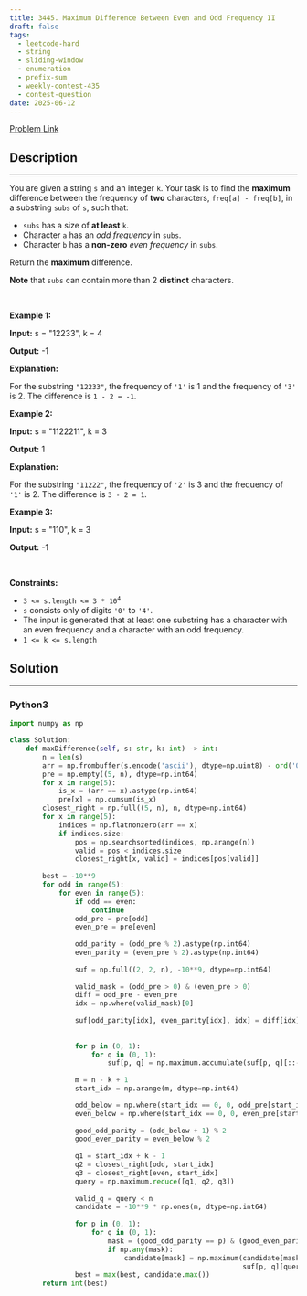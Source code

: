 ```yaml
---
title: 3445. Maximum Difference Between Even and Odd Frequency II
draft: false
tags: 
  - leetcode-hard
  - string
  - sliding-window
  - enumeration
  - prefix-sum
  - weekly-contest-435
  - contest-question
date: 2025-06-12
---
```


[Problem Link](https://leetcode.com/problems/maximum-difference-between-even-and-odd-frequency-ii/)

## Description

---
<p>You are given a string <code>s</code> and an integer <code>k</code>. Your task is to find the <strong>maximum</strong> difference between the frequency of <strong>two</strong> characters, <code>freq[a] - freq[b]</code>, in a <span data-keyword="substring">substring</span> <code>subs</code> of <code>s</code>, such that:</p>

<ul>
	<li><code>subs</code> has a size of <strong>at least</strong> <code>k</code>.</li>
	<li>Character <code>a</code> has an <em>odd frequency</em> in <code>subs</code>.</li>
	<li>Character <code>b</code> has a <strong>non-zero</strong> <em>even frequency</em> in <code>subs</code>.</li>
</ul>

<p>Return the <strong>maximum</strong> difference.</p>

<p><strong>Note</strong> that <code>subs</code> can contain more than 2 <strong>distinct</strong> characters.</p>

<p>&nbsp;</p>
<p><strong class="example">Example 1:</strong></p>

<div class="example-block">
<p><strong>Input:</strong> <span class="example-io">s = &quot;12233&quot;, k = 4</span></p>

<p><strong>Output:</strong> <span class="example-io">-1</span></p>

<p><strong>Explanation:</strong></p>

<p>For the substring <code>&quot;12233&quot;</code>, the frequency of <code>&#39;1&#39;</code> is 1 and the frequency of <code>&#39;3&#39;</code> is 2. The difference is <code>1 - 2 = -1</code>.</p>
</div>

<p><strong class="example">Example 2:</strong></p>

<div class="example-block">
<p><strong>Input:</strong> <span class="example-io">s = &quot;1122211&quot;, k = 3</span></p>

<p><strong>Output:</strong> <span class="example-io">1</span></p>

<p><strong>Explanation:</strong></p>

<p>For the substring <code>&quot;11222&quot;</code>, the frequency of <code>&#39;2&#39;</code> is 3 and the frequency of <code>&#39;1&#39;</code> is 2. The difference is <code>3 - 2 = 1</code>.</p>
</div>

<p><strong class="example">Example 3:</strong></p>

<div class="example-block">
<p><strong>Input:</strong> <span class="example-io">s = &quot;110&quot;, k = 3</span></p>

<p><strong>Output:</strong> <span class="example-io">-1</span></p>
</div>

<p>&nbsp;</p>
<p><strong>Constraints:</strong></p>

<ul>
	<li><code>3 &lt;= s.length &lt;= 3 * 10<sup>4</sup></code></li>
	<li><code>s</code> consists only of digits <code>&#39;0&#39;</code> to <code>&#39;4&#39;</code>.</li>
	<li>The input is generated that at least one substring has a character with an even frequency and a character with an odd frequency.</li>
	<li><code>1 &lt;= k &lt;= s.length</code></li>
</ul>


## Solution

---
### Python3
``` py title='maximum-difference-between-even-and-odd-frequency-ii'
import numpy as np

class Solution:
    def maxDifference(self, s: str, k: int) -> int:
        n = len(s)
        arr = np.frombuffer(s.encode('ascii'), dtype=np.uint8) - ord('0')
        pre = np.empty((5, n), dtype=np.int64)
        for x in range(5):
            is_x = (arr == x).astype(np.int64)
            pre[x] = np.cumsum(is_x)
        closest_right = np.full((5, n), n, dtype=np.int64)
        for x in range(5):
            indices = np.flatnonzero(arr == x)
            if indices.size:
                pos = np.searchsorted(indices, np.arange(n))
                valid = pos < indices.size
                closest_right[x, valid] = indices[pos[valid]]
        
        best = -10**9
        for odd in range(5):
            for even in range(5):
                if odd == even:
                    continue
                odd_pre = pre[odd]
                even_pre = pre[even]
                
                odd_parity = (odd_pre % 2).astype(np.int64)
                even_parity = (even_pre % 2).astype(np.int64)
                
                suf = np.full((2, 2, n), -10**9, dtype=np.int64)
                
                valid_mask = (odd_pre > 0) & (even_pre > 0)
                diff = odd_pre - even_pre
                idx = np.where(valid_mask)[0]
                
                suf[odd_parity[idx], even_parity[idx], idx] = diff[idx]
                
                
                for p in (0, 1):
                    for q in (0, 1):
                        suf[p, q] = np.maximum.accumulate(suf[p, q][::-1])[::-1]
                
                m = n - k + 1
                start_idx = np.arange(m, dtype=np.int64)

                odd_below = np.where(start_idx == 0, 0, odd_pre[start_idx - 1])
                even_below = np.where(start_idx == 0, 0, even_pre[start_idx - 1])
                
                good_odd_parity = (odd_below + 1) % 2
                good_even_parity = even_below % 2
               
                q1 = start_idx + k - 1
                q2 = closest_right[odd, start_idx]
                q3 = closest_right[even, start_idx]
                query = np.maximum.reduce([q1, q2, q3])
                
                valid_q = query < n
                candidate = -10**9 * np.ones(m, dtype=np.int64)
                
                for p in (0, 1):
                    for q in (0, 1):
                        mask = (good_odd_parity == p) & (good_even_parity == q) & valid_q
                        if np.any(mask):
                            candidate[mask] = np.maximum(candidate[mask],
                                                         suf[p, q][query[mask]] - odd_below[mask] + even_below[mask])
                best = max(best, candidate.max())
        return int(best)
```

